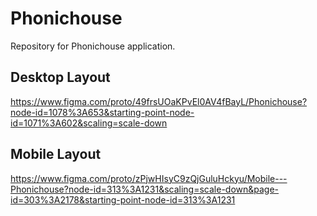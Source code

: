 # Phonichouse
Repository for Phonichouse application.

## Desktop Layout
https://www.figma.com/proto/49frsUOaKPvEl0AV4fBayL/Phonichouse?node-id=1078%3A653&starting-point-node-id=1071%3A602&scaling=scale-down

## Mobile Layout
https://www.figma.com/proto/zPjwHIsyC9zQjGuluHckyu/Mobile---Phonichouse?node-id=313%3A1231&scaling=scale-down&page-id=303%3A2178&starting-point-node-id=313%3A1231
